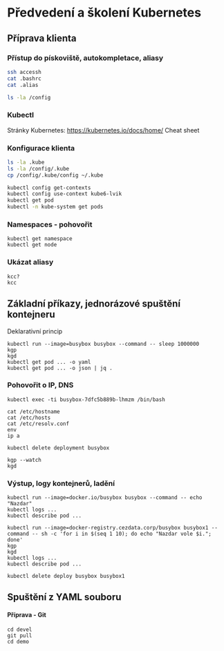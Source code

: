 # Předvedení a školení Kubernetes

## Příprava klienta

### Přístup do pískoviště, autokompletace, aliasy

```bash
ssh accessh
cat .bashrc
cat .alias

ls -la /config

```
### Kubectl
Stránky Kubernetes: https://kubernetes.io/docs/home/
Cheat sheet

### Konfigurace klienta

```bash
ls -la .kube
ls -la /config/.kube
cp /config/.kube/config ~/.kube

kubectl config get-contexts
kubectl config use-context kube6-lvik
kubectl get pod
kubectl -n kube-system get pods
```

### Namespaces - pohovořit
```
kubectl get namespace
kubectl get node
```

### Ukázat aliasy
```
kcc?
kcc
```

## Základní příkazy, jednorázové spuštění kontejneru

Deklarativní princip

```
kubectl run --image=busybox busybox --command -- sleep 1000000
kgp
kgd
kubectl get pod ... -o yaml
kubectl get pod ... -o json | jq .
```

### Pohovořit o IP, DNS

```
kubectl exec -ti busybox-7dfc5b889b-lhmzm /bin/bash

cat /etc/hostname
cat /etc/hosts
cat /etc/resolv.conf
env
ip a

kubectl delete deployment busybox

kgp --watch
kgd
```

### Výstup, logy kontejnerů, ladění
```
kubectl run --image=docker.io/busybox busybox --command -- echo "Nazdar"
kubectl logs ...
kubectl describe pod ...

kubectl run --image=docker-registry.cezdata.corp/busybox busybox1 --command -- sh -c 'for i in $(seq 1 10); do echo "Nazdar vole $i."; done'
kgp
kgd
kubectl logs ...
kubectl describe pod ...

kubectl delete deploy busybox busybox1
```
## Spuštění z YAML souboru

#### Příprava - Git
```
cd devel
git pull
cd demo
```


